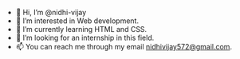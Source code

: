 - 👋 Hi, I’m @nidhi-vijay
- 👀 I’m interested in Web development.
- 🌱 I’m currently learning HTML and CSS.
- 💞️ I’m looking for an internship in this field.
- 📫 You can reach me through my email nidhivijay572@gmail.com.

<!---
nidhi-vijay/nidhi-vijay is a ✨ special ✨ repository because its `README.md` (this file) appears on your GitHub profile.
You can click the Preview link to take a look at your changes.
--->
